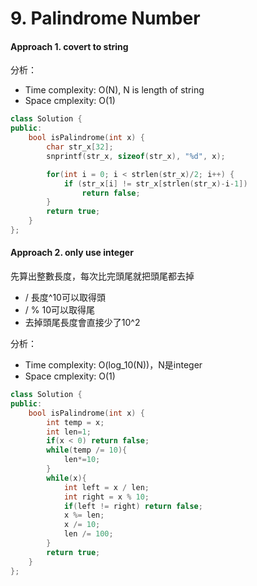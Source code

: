 # 9. Palindrome Number
#### Approach 1. covert to string
分析：
- Time complexity: O(N), N is length of string
- Space cmplexity: O(1)
```c++
class Solution {
public:
    bool isPalindrome(int x) {
        char str_x[32];
        snprintf(str_x, sizeof(str_x), "%d", x);

        for(int i = 0; i < strlen(str_x)/2; i++) {
            if (str_x[i] != str_x[strlen(str_x)-i-1])
                return false;
        }
        return true;
    }
};
```

#### Approach 2. only use integer
先算出整數長度，每次比完頭尾就把頭尾都去掉
- / 長度^10可以取得頭
- / % 10可以取得尾
- 去掉頭尾長度會直接少了10^2

分析：
- Time complexity: O(log_10(N))，N是integer
- Space cmplexity: O(1)

```c++
class Solution {
public:
    bool isPalindrome(int x) {
        int temp = x;
        int len=1;
        if(x < 0) return false;
        while(temp /= 10){
            len*=10;
        }
        while(x){
            int left = x / len;
            int right = x % 10;
            if(left != right) return false;
            x %= len;
            x /= 10;
            len /= 100;
        }
        return true;
    }
};
```
